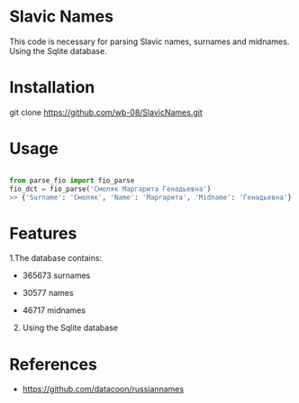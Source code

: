 # Slavic Names
This code is necessary for parsing  Slavic names, surnames and midnames. Using the Sqlite database. 

# Installation

git clone https://github.com/wb-08/SlavicNames.git

# Usage


```python

from parse_fio import fio_parse
fio_dct = fio_parse('Смоляк Маргарита Генадьевна')
>> {'Surname': 'Смоляк', 'Name': 'Маргарита', 'Midname': 'Генадьевна'}
```


# Features

1.The database contains:

* 365673 surnames

* 30577 names

* 46717 midnames

2. Using the Sqlite database

# References

* https://github.com/datacoon/russiannames


